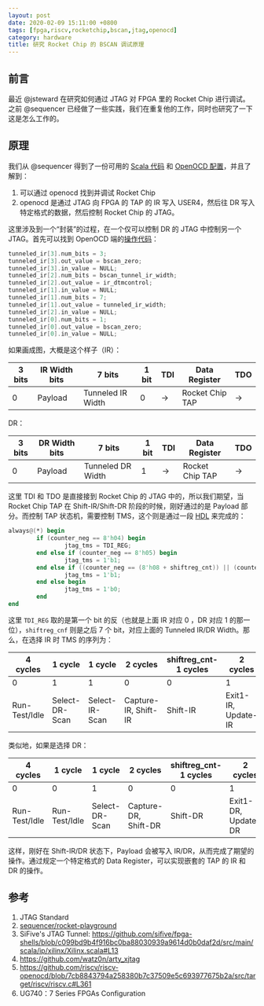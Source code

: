 ```yaml
---
layout: post
date: 2020-02-09 15:11:00 +0800
tags: [fpga,riscv,rocketchip,bscan,jtag,openocd]
category: hardware
title: 研究 Rocket Chip 的 BSCAN 调试原理
---
```


## 前言

最近 @jsteward 在研究如何通过 JTAG 对 FPGA 里的 Rocket Chip 进行调试。之前 @sequencer 已经做了一些实践，我们在重复他的工作，同时也研究了一下这是怎么工作的。

## 原理

我们从 @sequencer 得到了一份可用的 [Scala 代码](https://github.com/sequencer/rocket-playground/blob/7fa3c51113be607add2034f3abe0ae973caac04a/playground/src/FPGA.scala#L83) 和 [OpenOCD 配置](https://github.com/sequencer/rocket-playground/blob/7fa3c51113be607add2034f3abe0ae973caac04a/playground/debugger/openocd.cfg#L16)，并且了解到：

1. 可以通过 openocd 找到并调试 Rocket Chip
2. openocd 是通过 JTAG 向 FPGA 的 TAP 的 IR 写入 USER4，然后往 DR 写入特定格式的数据，然后控制 Rocket Chip 的 JTAG。

这里涉及到一个“封装”的过程，在一个仅可以控制 DR 的 JTAG 中控制另一个 JTAG。首先可以找到 OpenOCD 端的[操作代码](https://github.com/riscv/riscv-openocd/blob/7cb8843794a258380b7c37509e5c693977675b2a/src/target/riscv/riscv.c#L361)：

```cpp
tunneled_ir[3].num_bits = 3;
tunneled_ir[3].out_value = bscan_zero;
tunneled_ir[3].in_value = NULL;
tunneled_ir[2].num_bits = bscan_tunnel_ir_width;
tunneled_ir[2].out_value = ir_dtmcontrol;
tunneled_ir[1].in_value = NULL;
tunneled_ir[1].num_bits = 7;
tunneled_ir[1].out_value = tunneled_ir_width;
tunneled_ir[2].in_value = NULL;
tunneled_ir[0].num_bits = 1;
tunneled_ir[0].out_value = bscan_zero;
tunneled_ir[0].in_value = NULL;
```

如果画成图，大概是这个样子（IR）：

| 3 bits | IR Width bits | 7 bits            | 1 bit | TDI  | Data Register   | TDO  |
| ------ | ------------- | ----------------- | ----- | ---- | --------------- | ---- |
| 0      | Payload       | Tunneled IR Width | 0     | ->   | Rocket Chip TAP | ->   |

DR：

| 3 bits | DR Width bits | 7 bits            | 1 bit | TDI  | Data Register   | TDO  |
| ------ | ------------- | ----------------- | ----- | ---- | --------------- | ---- |
| 0      | Payload       | Tunneled DR Width | 1     | ->   | Rocket Chip TAP | ->   |

这里 TDI 和 TDO 是直接接到 Rocket Chip 的 JTAG 中的，所以我们期望，当 Rocket Chip TAP 在 Shift-IR/Shift-DR 阶段的时候，刚好通过的是 Payload 部分。而控制 TAP 状态机，需要控制 TMS，这个则是通过一段 [HDL](https://github.com/sifive/fpga-shells/blob/c099bd9b4f916bc0ba88030939a9614d0b0daf2d/src/main/scala/ip/xilinx/Xilinx.scala#L13) 来完成的：

```verilog
always@(*) begin 
        if (counter_neg == 8'h04) begin 
                jtag_tms = TDI_REG; 
        end else if (counter_neg == 8'h05) begin 
                jtag_tms = 1'b1; 
        end else if ((counter_neg == (8'h08 + shiftreg_cnt)) || (counter_neg == (8'h08 + shiftreg_cnt - 8'h01))) begin 
                jtag_tms = 1'b1; 
        end else begin 
                jtag_tms = 1'b0; 
        end 
end
```

这里 `TDI_REG` 取的是第一个 bit 的反（也就是上面 IR 对应 0 ，DR 对应 1 的那一位），`shiftreg_cnf` 则是之后 7 个 bit，对应上面的 Tunneled IR/DR Width。那么，在选择 IR 时 TMS 的序列为：

| 4 cycles      | 1 cycle        | 1 cycle        | 2 cycles             | shiftreg_cnt-1 cycles | 2 cycles            | rest cycles   |
| ------------- | -------------- | -------------- | -------------------- | --------------------- | ------------------- | ------------- |
| 0             | 1              | 1              | 0                    | 0                     | 1                   | 0             |
| Run-Test/Idle | Select-DR-Scan | Select-IR-Scan | Capture-IR, Shift-IR | Shift-IR              | Exit1-IR, Update-IR | Run-Test/Idle |

类似地，如果是选择 DR：

| 4 cycles      | 1 cycle       | 1 cycle        | 2 cycles             | shiftreg_cnt-1 cycles | 2 cycles            | rest cycles   |
| ------------- | ------------- | -------------- | -------------------- | --------------------- | ------------------- | ------------- |
| 0             | 0             | 1              | 0                    | 0                     | 1                   | 0             |
| Run-Test/Idle | Run-Test/Idle | Select-DR-Scan | Capture-DR, Shift-DR | Shift-DR              | Exit1-DR, Update-DR | Run-Test/Idle |

这样，刚好在 Shift-IR/DR 状态下，Payload 会被写入 IR/DR，从而完成了期望的操作。通过规定一个特定格式的 Data Register，可以实现嵌套的 TAP 的 IR 和 DR 的操作。

## 参考

1. JTAG Standard
2. [sequencer/rocket-playground](https://github.com/sequencer/rocket-playground)
3. SiFive's JTAG Tunnel: https://github.com/sifive/fpga-shells/blob/c099bd9b4f916bc0ba88030939a9614d0b0daf2d/src/main/scala/ip/xilinx/Xilinx.scala#L13
4. https://github.com/watz0n/arty_xjtag
5. https://github.com/riscv/riscv-openocd/blob/7cb8843794a258380b7c37509e5c693977675b2a/src/target/riscv/riscv.c#L361
6. UG740：7 Series FPGAs Configuration